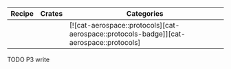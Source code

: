 | Recipe | Crates | Categories |
|---|---|---|
|  |  | [![cat-aerospace::protocols][cat-aerospace::protocols-badge]][cat-aerospace::protocols] |

<div class="hidden">
TODO P3 write
</div>
